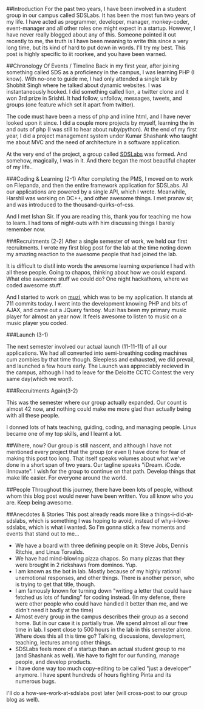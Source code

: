 ##Introduction
For the past two years, I have been involved in a student group in our campus called SDSLabs. It has been the most fun two years of my life. I have acted as programmer, developer, manager, monkey-coder, event-manager and all other roles one might expect in a startup. However, I have never really blogged about any of this. Someone pointed it out recently to me, the truth is I have been meaning to write this since a very long time, but its kind of hard to put down in words. I'll try my best. This post is highly specific to iit roorkee, and you have been warned.

##Chronology Of Events / Timeline
Back in my first year, after joining something called SDS as a proficiency in the campus, I was learning PHP (I know). With no-one to guide me, I had only attended a single talk by Shobhit Singh where he talked about dynamic websites. I was instantaneously hooked. I did something called lion, a twitter clone and it won 3rd prize in Srishti. It had follow, unfollow, messages, tweets, and groups (one feature which set it apart from twitter).

The code must have been a mess of php and inline html, and I have never looked upon it since. I did a couple more projects by myself, learning the in and outs of php (I was still to hear about ruby/python). At the end of my first year, I did a project management system under Kumar Shashank who taught me about MVC and the need of architecture in a software application. 

At the very end of the project, a group called [SDSLabs](http://sdslabs.co/) was formed. And somehow, magically, I was in it. And there began the most beautiful chapter of my life.. 

###Coding & Learning (2-1)
After completing the PMS, I moved on to work on Filepanda, and then the entire framework application for SDSLabs. All our applications are powered by a single API, which I wrote. Meanwhile, Harshil was working on DC++, and other awesome things. I met pranav sir, and was introduced to the thousand-quirks-of-css. 

And I met Ishan Sir. If you are reading this, thank you for teaching me how to learn. I had tons of night-outs with him discussing things I barely remember now. 

###Recruitments (2-2)
After a single semester of work, we held our first recruitments. I wrote my first blog post for the lab at the time noting down my amazing reaction to the awesome people that had joined the lab.

It is difficult to distil into words the awesome learning experience I had with all these people. Going to chapos, thinking about how we could expand. What else awesome stuff we could do? One night hackathons, where we coded awesome stuff.

And I started to work on [muzi](https://sdslabs.co.in/muzi/), which was to be my application. It stands at 711 commits today. I went into the development knowing PHP and bits of AJAX, and came out a JQuery fanboy. Muzi has been my primary music player for almost an year now. It feels awesome to listen to music on a music player you coded.

###Launch (3-1)

The next semester involved our actual launch (11-11-11) of all our applications. We had all converted into semi-breathing coding machines cum zombies by that time though. Sleepless and exhausted, we did prevail, and launched a few hours early. The Launch was appreciably recieved in the campus, although I had to leave for the Deloitte CCTC Contest the very same day(which we won!).

###Recruitments Again(3-2)

This was the semester where our group actually expanded. Our count is almost 42 now, and nothing could make me more glad than actually being with all these people. 

I donned lots of hats teaching, guiding, coding, and managing people. Linux became one of my top skills, and I learnt a lot. 

##Where, now?
Our group is still nascent, and although I have not mentioned every project that the group (or even I) have done for fear of making this post too long. That itself speaks volumes about what we've done in a short span of two years. Our tagline speaks "iDream. iCode. iInnovate". I wish for the group to continue on that path. Develop things that make life easier. For everyone around the world. 

##People
Throughout this journey, there have been lots of people, without whom this blog post would never have been written. You all know who you are. Keep being awesome. 

##Anecdotes & Stories
This post already reads more like a things-i-did-at-sdslabs, which is something I was hoping to avoid, instead of why-i-love-sdslabs, which is what i wanted. So I'm gonna stick a few moments and events that stand out to me...

- We have a board with three defining people on it: Steve Jobs, Dennis Ritchie, and Linus Torvalds. 
- We have had mind-blowing pizza chapos. So many pizzas that they were brought in 2 rickshaws from dominos. Yup.
- I am known as the bot in lab. Mostly because of my highly rational unemotional responses, and other things. There is another person, who is trying to get that title, though.
- I am famously known for turning down "writing a letter that could have fetched us lots of funding" for coding instead. (In my defense, there were other people who could have handled it better than me, and we didn't need it badly at the time)
- Almost every group in the campus describes their group as a second home. But in our case it is partially true. We spend almost all our free time in lab. I spent close to 500 hours in the lab in this semester alone. Where does this all this time go? Talking, discussions, development, teaching, lectures among other things.
- SDSLabs feels more of a startup than an actual student group to me (and Shashank as well). We have to fight for our funding, manage people, and develop products.
- I have done way too much copy-editing to be called "just a developer" anymore. I have spent hundreds of hours fighting Pinta and its numerous bugs.

I'll do a how-we-work-at-sdslabs post later (will cross-post to our group blog as well).
